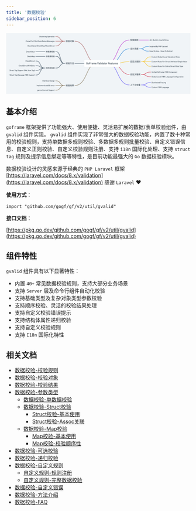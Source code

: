 ```yaml
---
title: '数据校验'
sidebar_position: 6
---
```


![](/markdown/b9831dfefb47e33c046856ce2f93df41.png)

## 基本介绍

`goframe` 框架提供了功能强大、使用便捷、灵活易扩展的数据/表单校验组件，由 `gvalid` 组件实现。 `gvalid` 组件实现了非常强大的数据校验功能，内置了数十种常用的校验规则，支持单数据多规则校验、多数据多规则批量校验、自定义错误信息、自定义正则校验、自定义校验规则注册、支持 `i18n` 国际化处理、支持 `struct tag` 规则及提示信息绑定等等特性，是目前功能最强大的 `Go` 数据校验模块。

数据校验设计的灵感来源于经典的 `PHP Laravel` 框架 [https://laravel.com/docs/8.x/validation](https://laravel.com/docs/8.x/validation) 感谢 `Laravel` ❤️

**使用方式**：

```
import "github.com/gogf/gf/v2/util/gvalid"
```

**接口文档**：

[https://pkg.go.dev/github.com/gogf/gf/v2/util/gvalid](https://pkg.go.dev/github.com/gogf/gf/v2/util/gvalid)

## 组件特性

`gvalid` 组件具有以下显著特性：

- 内置 `40+` 常见数据校验规则，支持大部分业务场景
- 支持 `Server` 层及命令行组件自动化校验
- 支持基础类型及复杂对象类型参数校验
- 支持顺序校验、灵活的校验结果处理
- 支持自定义校验错误提示
- 支持结构体属性递归校验
- 支持自定义校验规则
- 支持 `I18n` 国际化特性

## 相关文档

- [数据校验-校验规则](output/goframe-v2.1-md/核心组件-重点/数据校验/数据校验-校验规则)
- [数据校验-校验对象](output/goframe-v2.1-md/核心组件-重点/数据校验/数据校验-校验对象)
- [数据校验-校验结果](output/goframe-v2.1-md/核心组件-重点/数据校验/数据校验-校验结果)
- [数据校验-参数类型](output/goframe-v2.1-md/核心组件-重点/数据校验/数据校验-参数类型)
  - [数据校验-单数据校验](output/goframe-v2.1-md/核心组件-重点/数据校验/数据校验-参数类型/数据校验-单数据校验)
  - [数据校验-Struct校验](output/goframe-v2.1-md/核心组件-重点/数据校验/数据校验-参数类型/数据校验-Struct校验)
    - [Struct校验-基本使用](output/goframe-v2.1-md/核心组件-重点/数据校验/数据校验-参数类型/数据校验-Struct校验/Struct校验-基本使用)
    - [Struct校验-Assoc关联](output/goframe-v2.1-md/核心组件-重点/数据校验/数据校验-参数类型/数据校验-Struct校验/Struct校验-Assoc关联)
  - [数据校验-Map校验](output/goframe-v2.1-md/核心组件-重点/数据校验/数据校验-参数类型/数据校验-Map校验)
    - [Map校验-基本使用](output/goframe-v2.1-md/核心组件-重点/数据校验/数据校验-参数类型/数据校验-Map校验/Map校验-基本使用)
    - [Map校验-校验顺序性](output/goframe-v2.1-md/核心组件-重点/数据校验/数据校验-参数类型/数据校验-Map校验/Map校验-校验顺序性)
- [数据校验-可选校验](output/goframe-v2.1-md/核心组件-重点/数据校验/数据校验-可选校验)
- [数据校验-递归校验](output/goframe-v2.1-md/核心组件-重点/数据校验/数据校验-递归校验)
- [数据校验-自定义规则](output/goframe-v2.1-md/核心组件-重点/数据校验/数据校验-自定义规则)
  - [自定义规则-规则注册](output/goframe-v2.1-md/核心组件-重点/数据校验/数据校验-自定义规则/自定义规则-规则注册)
  - [自定义规则-完整数据校验](output/goframe-v2.1-md/核心组件-重点/数据校验/数据校验-自定义规则/自定义规则-完整数据校验)
- [数据校验-自定义错误](output/goframe-v2.1-md/核心组件-重点/数据校验/数据校验-自定义错误)
- [数据校验-方法介绍](output/goframe-v2.1-md/核心组件-重点/数据校验/数据校验-方法介绍)
- [数据校验-FAQ](output/goframe-v2.1-md/核心组件-重点/数据校验/数据校验-FAQ)